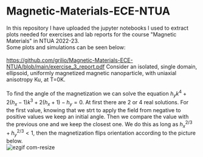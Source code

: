 # Magnetic-Materials-ECE-NTUA
In this repository I have uploaded the jupyter notebooks I used to extract plots needed for exercises and lab reports for the course "Magnetic Materials" in NTUA 2022-23.<br>
Some plots and simulations can be seen below: <br>
<br>
https://github.com/grilio/Magnetic-Materials-ECE-NTUA/blob/main/exercise_3_report.pdf
Consider an isolated, single domain, ellipsoid, uniformly magnetized magnetic nanoparticle, with uniaxial anisotropy Ku, at Τ=0K.
<br><br>
To find the angle of the magnetization we can solve the equation $h_yk^4+2(h_x-1)k^3+2(h_x+1)-h_y=0$. At first there are 2 or 4 real solutions. For the first value, knowing that we strt to apply the field from negative to positive values we keep an initial angle. Then we compare the value with the previous one and we keep the closest one. We do this as long as $h_x^{2/3} + h_y^{2/3} < 1$, then the magnetization flips orientation according to the picture below.
<br>
![ezgif com-resize](https://user-images.githubusercontent.com/106864601/218151993-a7d12314-5a2f-4de6-aa54-f19fc8cd6fd9.gif)
<br>
<br>
